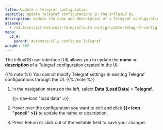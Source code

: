 ```yaml
---
title: Update a Telegraf configuration
seotitle: Update Telegraf configurations in the InfluxDB UI
description: Update the name and description of a Telegraf configuration created in the InfluxDB UI.
aliases:
  - /v2.0/collect-data/use-telegraf/auto-config/update-telegraf-config
menu:
  v2_0:
    parent: Automatically configure Telegraf
weight: 302
---
```


The InfluxDB user interface (UI) allows you to update the **name** or **description**
of a Telegraf configuration created in the UI.

{{% note %}}
You cannot modify Telegraf settings in existing Telegraf configurations through the UI.
{{% /note %}}

1. In the navigation menu on the left, select **Data** (**Load Data**) > **Telegraf**.

    {{< nav-icon "load data" >}}

3. Hover over the configuration you want to edit and click **{{< icon "pencil" >}}**
   to update the name or description.
4. Press Return or click out of the editable field to save your changes.
